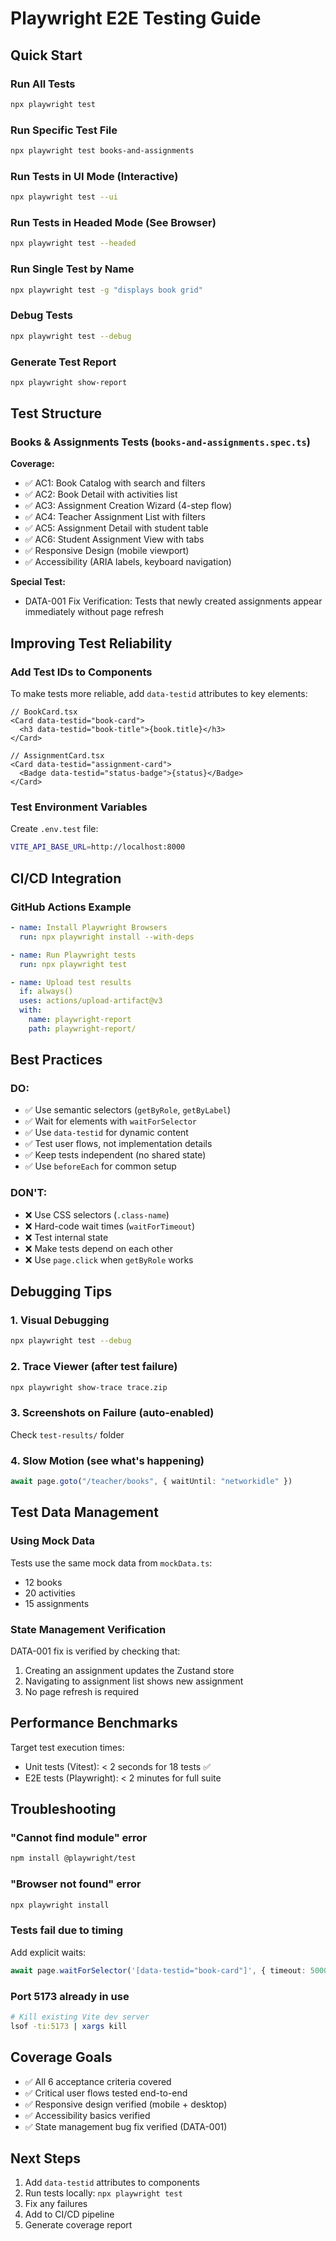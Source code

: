 # Playwright E2E Testing Guide

## Quick Start

### Run All Tests
```bash
npx playwright test
```

### Run Specific Test File
```bash
npx playwright test books-and-assignments
```

### Run Tests in UI Mode (Interactive)
```bash
npx playwright test --ui
```

### Run Tests in Headed Mode (See Browser)
```bash
npx playwright test --headed
```

### Run Single Test by Name
```bash
npx playwright test -g "displays book grid"
```

### Debug Tests
```bash
npx playwright test --debug
```

### Generate Test Report
```bash
npx playwright show-report
```

## Test Structure

### Books & Assignments Tests (`books-and-assignments.spec.ts`)

**Coverage:**
- ✅ AC1: Book Catalog with search and filters
- ✅ AC2: Book Detail with activities list
- ✅ AC3: Assignment Creation Wizard (4-step flow)
- ✅ AC4: Teacher Assignment List with filters
- ✅ AC5: Assignment Detail with student table
- ✅ AC6: Student Assignment View with tabs
- ✅ Responsive Design (mobile viewport)
- ✅ Accessibility (ARIA labels, keyboard navigation)

**Special Test:**
- DATA-001 Fix Verification: Tests that newly created assignments appear immediately without page refresh

## Improving Test Reliability

### Add Test IDs to Components

To make tests more reliable, add `data-testid` attributes to key elements:

```tsx
// BookCard.tsx
<Card data-testid="book-card">
  <h3 data-testid="book-title">{book.title}</h3>
</Card>

// AssignmentCard.tsx
<Card data-testid="assignment-card">
  <Badge data-testid="status-badge">{status}</Badge>
</Card>
```

### Test Environment Variables

Create `.env.test` file:
```bash
VITE_API_BASE_URL=http://localhost:8000
```

## CI/CD Integration

### GitHub Actions Example
```yaml
- name: Install Playwright Browsers
  run: npx playwright install --with-deps

- name: Run Playwright tests
  run: npx playwright test

- name: Upload test results
  if: always()
  uses: actions/upload-artifact@v3
  with:
    name: playwright-report
    path: playwright-report/
```

## Best Practices

### DO:
- ✅ Use semantic selectors (`getByRole`, `getByLabel`)
- ✅ Wait for elements with `waitForSelector`
- ✅ Use `data-testid` for dynamic content
- ✅ Test user flows, not implementation details
- ✅ Keep tests independent (no shared state)
- ✅ Use `beforeEach` for common setup

### DON'T:
- ❌ Use CSS selectors (`.class-name`)
- ❌ Hard-code wait times (`waitForTimeout`)
- ❌ Test internal state
- ❌ Make tests depend on each other
- ❌ Use `page.click` when `getByRole` works

## Debugging Tips

### 1. Visual Debugging
```bash
npx playwright test --debug
```

### 2. Trace Viewer (after test failure)
```bash
npx playwright show-trace trace.zip
```

### 3. Screenshots on Failure (auto-enabled)
Check `test-results/` folder

### 4. Slow Motion (see what's happening)
```typescript
await page.goto("/teacher/books", { waitUntil: "networkidle" })
```

## Test Data Management

### Using Mock Data
Tests use the same mock data from `mockData.ts`:
- 12 books
- 20 activities
- 15 assignments

### State Management Verification
DATA-001 fix is verified by checking that:
1. Creating an assignment updates the Zustand store
2. Navigating to assignment list shows new assignment
3. No page refresh is required

## Performance Benchmarks

Target test execution times:
- Unit tests (Vitest): < 2 seconds for 18 tests ✅
- E2E tests (Playwright): < 2 minutes for full suite

## Troubleshooting

### "Cannot find module" error
```bash
npm install @playwright/test
```

### "Browser not found" error
```bash
npx playwright install
```

### Tests fail due to timing
Add explicit waits:
```typescript
await page.waitForSelector('[data-testid="book-card"]', { timeout: 5000 })
```

### Port 5173 already in use
```bash
# Kill existing Vite dev server
lsof -ti:5173 | xargs kill
```

## Coverage Goals

- ✅ All 6 acceptance criteria covered
- ✅ Critical user flows tested end-to-end
- ✅ Responsive design verified (mobile + desktop)
- ✅ Accessibility basics verified
- ✅ State management bug fix verified (DATA-001)

## Next Steps

1. Add `data-testid` attributes to components
2. Run tests locally: `npx playwright test`
3. Fix any failures
4. Add to CI/CD pipeline
5. Generate coverage report
